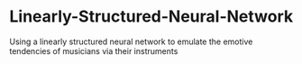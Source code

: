 # Linearly-Structured-Neural-Network
Using a linearly structured neural network to emulate the emotive tendencies of musicians via their instruments
